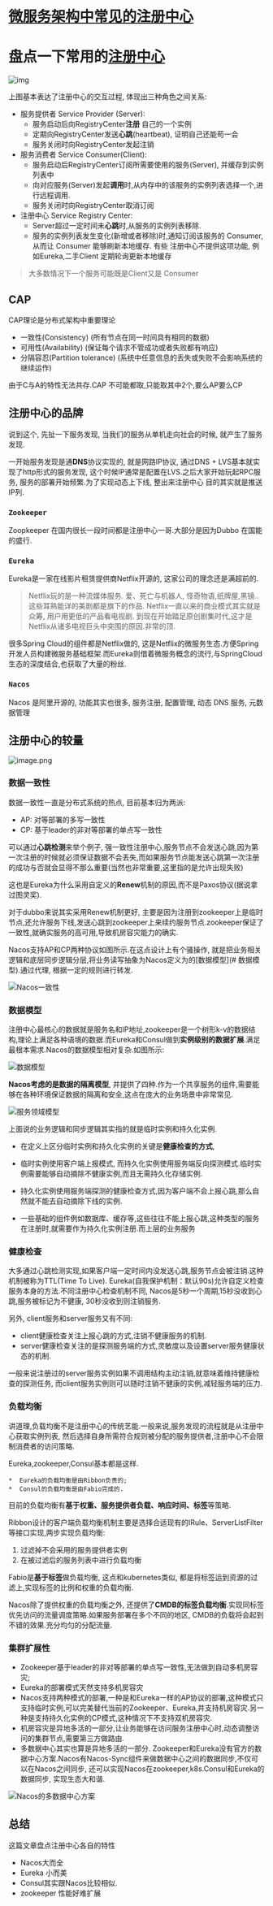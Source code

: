 # [微服务架构中常见的注册中心](https://segmentfault.com/a/1190000023568313)

# 盘点一下常用的[注册中心](https://www.cnblogs.com/allennote/articles/12459814.html)

![img](微服务架构中常见的注册中心.assets/1460000023568317)

上图基本表达了注册中心的交互过程, 体现出三种角色之间关系:

- 服务提供者 Service Provider (Server):
  - 服务启动后向RegistryCenter**注册** 自己的一个实例
  - 定期向RegistryCenter发送**心跳**(heartbeat), 证明自己还能苟一会
  - 服务关闭时向RegistryCenter发起注销
- 服务消费者 Service Consumer(Client):
  - 服务启动后RegistryCenter订阅所需要使用的服务(Server), 并缓存到实例列表中
  - 向对应服务(Server)发起**调用**时,从内存中的该服务的实例列表选择一个,进行远程调用.
  - 服务关闭时向RegistryCenter取消订阅
- 注册中心 Service Registry Center:
  - Server超过一定时间未**心跳**时,从服务的实例列表移除.
  - 服务的实例列表发生变化(新增或者移除)时,通知订阅该服务的 Consumer,从而让 Consumer 能够刷新本地缓存. 有些 注册中心不提供这项功能, 例如Eureka,二手Client 定期轮询更新本地缓存

> 大多数情况下一个服务可能既是Client又是 Consumer

## CAP

CAP理论是分布式架构中重要理论

- 一致性(Consistency) (所有节点在同一时间具有相同的数据)
- 可用性(Availability) (保证每个请求不管成功或者失败都有响应)
- 分隔容忍(Partition tolerance) (系统中任意信息的丢失或失败不会影响系统的继续运作)

由于C与A的特性无法共存.CAP 不可能都取,只能取其中2个,要么AP要么CP

## 注册中心的品牌

说到这个, 先扯一下服务发现, 当我们的服务从单机走向社会的时候, 就产生了服务发现.

一开始服务发现是通**DNS**协议实现的, 就是网路IP协议, 通过DNS + LVS基本就实现了http形式的服务发现, 这个时候IP通常是配置在LVS.之后大家开始玩起RPC服务, 服务的部署开始频繁.为了实现动态上下线, 整出来注册中心 目的其实就是推送IP列.

### `Zookeeper`

Zoopkeeper 在国内很长一段时间都是注册中心一哥.大部分是因为Dubbo 在国能的盛行.

### `Eureka`

Eureka是一家在线影片租赁提供商Netflix开源的, 这家公司的理念还是满超前的.

> Netflix玩的是一种流媒体服务. 爱、死亡与机器人, 怪奇物语,纸牌屋,黑镜.. 这些耳熟能详的美剧都是旗下的作品. Netflix一直以来的商业模式其实就是众筹, 用户用更低的产品看电视剧. 到现在开始踏足原创剧集时代,这才是Netflix从诸多电视巨头中突围的原因.非常的顶.

很多Spring Cloud的组件都是Netflix做的, 这是Netflix的微服务生态.方便Spring开发人员构建微服务基础框架.而Eureka则借着微服务概念的流行,与SpringCloud生态的深度结合,也获取了大量的粉丝.

### `Nacos`

Nacos 是阿里开源的, 功能其实也很多, 服务注册, 配置管理, 动态 DNS 服务, 元数据管理

## 注册中心的较量

![image.png](微服务架构中常见的注册中心.assets/bVbK2g6)

### 数据一致性

数据一致性一直是分布式系统的热点, 目前基本归为两派:

- AP: 对等部署的多写一致性
- CP: 基于leader的非对等部署的单点写一致性

可以通过**心跳检测**来举个例子, 强一致性注册中心,服务节点不会发送心跳,因为第一次注册的时候就必须保证数据不会丢失,而如果服务节点能发送心跳第一次注册的成功与否就会显得不那么重要(当然也非常重要,这里指的是允许出现失败)

这也是Eureka为什么采用自定义的**Renew**机制的原因,而不是Paxos协议(据说拿过图灵奖).

对于dubbo来说其实采用Renew机制更好, 主要是因为注册到zookeeper上是临时节点,还允许服务下线,发送心跳到zookeeper上来续约服务节点.zookeeper保证了一致性,就确实服务的高可用,导致机房容灾能力的确实.

Nacos支持AP和CP两种协议如图所示.在这点设计上有个骚操作, 就是把业务相关逻辑和底层同步逻辑分层,将业务读写抽象为Nacos定义为的[数据模型](# 数据模型).通过代理, 根据一定的规则进行转发.

![Nacos一致性](微服务架构中常见的注册中心.assets/1460000023568316)

### 数据模型

注册中心最核心的数据就是服务名和IP地址,zookeeper是一个树形k-v的数据结构,理论上满足各种语境的数据.而Eureka和Consul做到**实例级别的数据扩展**.满足最根本需求.Nacos的数据模型相对复杂.如图所示:

![数据模型](微服务架构中常见的注册中心.assets/1460000023568318)

**Nacos考虑的是数据的隔离模型**, 并提供了四种.作为一个共享服务的组件,需要能够在各种环境保证数据的隔离和安全,这点在庞大的业务场景中非常常见.

![服务领域模型](微服务架构中常见的注册中心.assets/1460000023568319)

上面说的业务逻辑和同步逻辑其实指的就是临时实例和持久化实例.

- 在定义上区分临时实例和持久化实例的关键是**健康检查的方式**,
- 临时实例使用客户端上报模式, 而持久化实例使用服务端反向探测模式.临时实例需要能够自动摘除不健康实例,而且无需持久化存储实例.
- 持久化实例使用服务端探测的健康检查方式,因为客户端不会上报心跳,那么自然就不能去自动摘除下线的实例.

- 一些基础的组件例如数据库、缓存等,这些往往不能上报心跳,这种类型的服务在注册时,就需要作为持久化实例注册.而上层的业务服务

### 健康检查

大多通过心跳检测实现,如果客户端一定时间内没发送心跳,服务节点会被注销.这种机制被称为TTL(Time To Live). Eureka(自我保护机制：默认90s)允许自定义检查服务本身的方法.不同注册中心检查机制不同, Nacos是5秒一个周期,15秒没收到心跳,服务被标记为不健康, 30秒没收到则注销服务.

另外, client服务和server服务又有不同:

- client健康检查关注上报心跳的方式,注销不健康服务的机制.
- server健康检查关注的是探测服务端的方式,灵敏度以及设置server服务健康状态的机制.

一般来说注册过的server服务实例如果不调用结构主动注销,就意味着维持健康检查的探测任务, 而client服务实例则可以随时注销不健康的实例,减轻服务端的压力.

### 负载均衡

讲道理,负载均衡不是注册中心的传统艺能.一般来说,服务发现的流程就是从注册中心获取实例列表, 然后选择自身所需符合规则被分配的服务提供者,注册中心不会限制消费者的访问策略.

Eureka,zookeeper,Consul基本都是这样.

```
*  Eureka的负载均衡是由Ribbon负责的;
*  Consul的负载均衡是由Fabio完成的.
```

目前的负载均衡有**基于权重、服务提供者负载、响应时间、标签**等策略.

Ribbon设计的客户端负载均衡机制主要是选择合适现有的IRule、ServerListFilter等接口实现,两步实现负载均衡:

1. 过滤掉不会采用的服务提供者实例
2. 在被过滤后的服务列表中进行负载均衡

Fabio是**基于标签**做负载均衡, 这点和kubernetes类似, 都是将标签运到资源的过滤上,实现标签的比例和权重的负载均衡.

Nacos除了提供权重的负载均衡之外, 还提供了**CMDB的标签负载均衡**.实现同标签优先访问的流量调度策略.如果服务部署在多个不同的地区, CMDB的负载将会起到不错的效果.充分均匀的分配流量.

### 集群扩展性

- Zookeeper基于leader的非对等部署的单点写一致性,无法做到自动多机房容灾;
- Eureka的部署模式天然支持多机房容灾
- Nacos支持两种模式的部署,一种是和Eureka一样的AP协议的部署,这种模式只支持临时实例,可以完美替代当前的Zookeeper、Eureka,并支持机房容灾.另一种是支持持久化实例的CP模式,这种情况下不支持双机房容灾.
- 机房容灾是异地多活的一部分,让业务能够在访问服务注册中心时,动态调整访问的集群节点,需要第三方做路由.
- 多数据中心其实也算是异地多活的一部分. Zookeeper和Eureka没有官方的数据中心方案.Nacos有Nacos-Sync组件来做数据中心之间的数据同步,不仅可以在Nacos之间同步, 还可以实现Nacos在zookeeper,k8s.Consul和Eureka的数据同步, 实现生态大和谐.

![Nacos的多数据中心方案](微服务架构中常见的注册中心.assets/1460000023568320)

## 总结

这篇文章盘点注册中心各自的特性

- Nacos大而全
- Eureka 小而美
- Consul其实跟Nacos比较相似.
- zookeeper 性能好难扩展